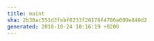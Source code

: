 ```yaml
---
title: maint
sha: 2b30ac551d3febf0233f26176f4706a009e840d2
generated: 2018-10-24 10:16:19 +0200
---
```

